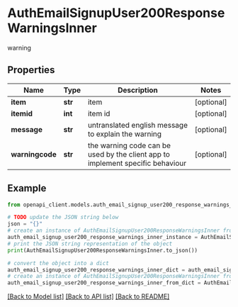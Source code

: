 # AuthEmailSignupUser200ResponseWarningsInner

warning

## Properties

Name | Type | Description | Notes
------------ | ------------- | ------------- | -------------
**item** | **str** | item | [optional] 
**itemid** | **int** | item id | [optional] 
**message** | **str** | untranslated english message to explain the warning | [optional] 
**warningcode** | **str** | the warning code can be used by the client app to implement specific behaviour | [optional] 

## Example

```python
from openapi_client.models.auth_email_signup_user200_response_warnings_inner import AuthEmailSignupUser200ResponseWarningsInner

# TODO update the JSON string below
json = "{}"
# create an instance of AuthEmailSignupUser200ResponseWarningsInner from a JSON string
auth_email_signup_user200_response_warnings_inner_instance = AuthEmailSignupUser200ResponseWarningsInner.from_json(json)
# print the JSON string representation of the object
print(AuthEmailSignupUser200ResponseWarningsInner.to_json())

# convert the object into a dict
auth_email_signup_user200_response_warnings_inner_dict = auth_email_signup_user200_response_warnings_inner_instance.to_dict()
# create an instance of AuthEmailSignupUser200ResponseWarningsInner from a dict
auth_email_signup_user200_response_warnings_inner_from_dict = AuthEmailSignupUser200ResponseWarningsInner.from_dict(auth_email_signup_user200_response_warnings_inner_dict)
```
[[Back to Model list]](../README.md#documentation-for-models) [[Back to API list]](../README.md#documentation-for-api-endpoints) [[Back to README]](../README.md)


